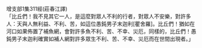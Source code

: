 增支部1集311經(莊春江譯)  
「比丘們！我不見其它一人，是這麼對眾人不利的行者，對眾人不安樂，對許多人：天與人無利益、不利、苦，如這位愚鈍男子末迦利[瞿舍羅]。比丘們！猶如在河口如果佈置了補魚網，會對許多魚不利、苦、不幸、災厄，同樣的，比丘們！愚鈍男子末迦利確實如補人網對許多眾生不利、苦、不幸、災厄而在世間出現者。」  
  
  
